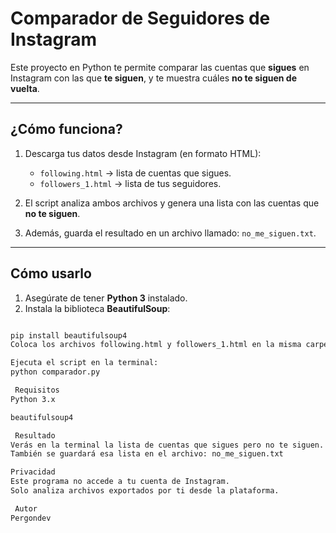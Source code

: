 #  Comparador de Seguidores de Instagram

Este proyecto en Python te permite comparar las cuentas que **sigues** en Instagram con las que **te siguen**, y te muestra cuáles **no te siguen de vuelta**.

---

##  ¿Cómo funciona?

1. Descarga tus datos desde Instagram (en formato HTML):
   - `following.html` → lista de cuentas que sigues.
   - `followers_1.html` → lista de tus seguidores.

2. El script analiza ambos archivos y genera una lista con las cuentas que **no te siguen**.

3. Además, guarda el resultado en un archivo llamado: `no_me_siguen.txt`.

---

##  Cómo usarlo

1. Asegúrate de tener **Python 3** instalado.
2. Instala la biblioteca **BeautifulSoup**:

```bash

pip install beautifulsoup4
Coloca los archivos following.html y followers_1.html en la misma carpeta que el script.

Ejecuta el script en la terminal:
python comparador.py

 Requisitos
Python 3.x

beautifulsoup4

 Resultado
Verás en la terminal la lista de cuentas que sigues pero no te siguen.
También se guardará esa lista en el archivo: no_me_siguen.txt

Privacidad
Este programa no accede a tu cuenta de Instagram.
Solo analiza archivos exportados por ti desde la plataforma.

 Autor
Pergondev